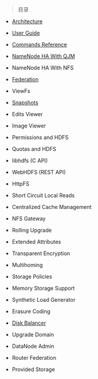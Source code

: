 
> 目录

- [Architecture](https://github.com/ZGG2016/hadoop-website/blob/master/HDFS/Architecture.md)

- [User Guide](https://github.com/ZGG2016/hadoop-website/blob/master/HDFS/User%20Guide.md)

- [Commands Reference](https://github.com/ZGG2016/hadoop-website/blob/master/HDFS/Commands%20Reference.md)

- [NameNode HA With QJM](https://github.com/ZGG2016/hadoop-website/blob/master/HDFS/NameNode%20HA%20With%20QJM.md)

- NameNode HA With NFS

- [Federation](https://github.com/ZGG2016/hadoop-website/blob/master/HDFS/Federation.md)

- ViewFs

- [Snapshots](https://github.com/ZGG2016/hadoop-website/blob/master/HDFS/Snapshots.md)

- Edits Viewer

- Image Viewer

- Permissions and HDFS

- Quotas and HDFS

- libhdfs (C API)

- WebHDFS (REST API)

- HttpFS

- Short Circuit Local Reads

- Centralized Cache Management

- NFS Gateway

- Rolling Upgrade

- Extended Attributes

- Transparent Encryption

- Multihoming

- Storage Policies

- Memory Storage Support

- Synthetic Load Generator

- Erasure Coding

- [Disk Balancer](https://github.com/ZGG2016/hadoop-website/blob/master/HDFS/Disk%20Balancer.md)

- Upgrade Domain

- DataNode Admin

- Router Federation

- Provided Storage
